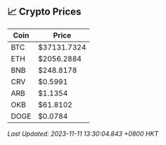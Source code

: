 ## 📈 Crypto Prices

| Coin | Price |
| ---- | ----- |
| BTC | $37131.7324 |
| ETH | $2056.2884 |
| BNB | $248.8178 |
| CRV | $0.5991 |
| ARB | $1.1354 |
| OKB | $61.8102 |
| DOGE | $0.0784 |

_Last Updated: 2023-11-11 13:30:04.843 +0800 HKT_